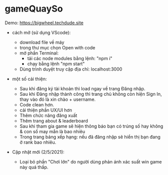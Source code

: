 # gameQuaySo
Demo: https://bigwheel.techdude.site

* cách mở (sử dụng VScode):
  - download file về máy
  - trong thư mục chọn Open with code
  - mở phần Terminal:
    + tải các node modules bằng lệnh: "npm i"
    + chạy bằng lệnh "npm start"
  - Dùng trình duyệt truy cập địa chỉ: localhost:3000
  
 * một số cải thiện:
    - Sau khi đăng ký tài khoản thì load ngay về trang Đăng nhập.
    - Sau khi Đăng nhập thành công thì trang chủ không còn hiện Sign In, thay vào đó là xin chào + username.
    - Code clean hơn.
    - cải thiện phần UX/UI hơn
    - Thêm chức năng đăng xuất
    - Thêm trang about & leaderboard
    - Sau khi tham gia game sẽ hiện thông báo bạn có trúng số hay không & con số may mắn là bao nhiêu
    - Trong trang bảng xếp hạng: nếu đã đăng nhập sẽ hiển thị bạn đang ở rank bao nhiêu.

 * Cập nhật mới (2/5/2021):
   - Loại bỏ phần "Chơi lớn" do người dùng phản ánh xác suất win game này quá thấp.
